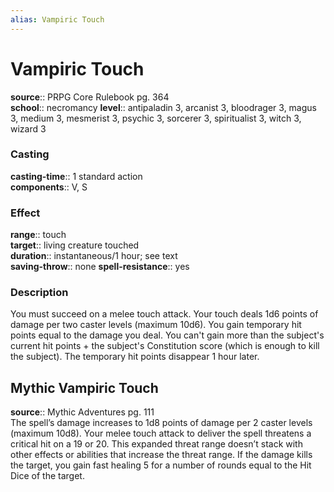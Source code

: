 ```yaml
---
alias: Vampiric Touch
---
```


# Vampiric Touch 

**source**:: PRPG Core Rulebook pg. 364  
**school**:: necromancy
**level**:: antipaladin 3, arcanist 3, bloodrager 3, magus 3, medium 3, mesmerist 3, psychic 3, sorcerer 3, spiritualist 3, witch 3, wizard 3

### Casting 

**casting-time**:: 1 standard action  
**components**:: V, S

### Effect 

**range**:: touch  
**target**:: living creature touched  
**duration**:: instantaneous/1 hour; see text  
**saving-throw**:: none
**spell-resistance**:: yes

### Description 

You must succeed on a melee touch attack. Your touch deals 1d6 points of damage per two caster levels (maximum 10d6). You gain temporary hit points equal to the damage you deal. You can't gain more than the subject's current hit points + the subject's Constitution score (which is enough to kill the subject). The temporary hit points disappear 1 hour later.

## Mythic Vampiric Touch 

**source**:: Mythic Adventures pg. 111  
The spell’s damage increases to 1d8 points of damage per 2 caster levels (maximum 10d8). Your melee touch attack to deliver the spell threatens a critical hit on a 19 or 20. This expanded threat range doesn’t stack with other effects or abilities that increase the threat range. If the damage kills the target, you gain fast healing 5 for a number of rounds equal to the Hit Dice of the target.
